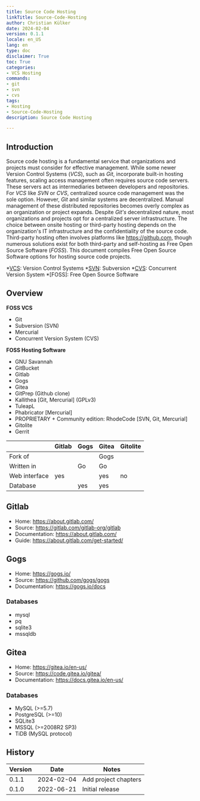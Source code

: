 ```yaml
---
title: Source Code Hosting
linkTitle: Source-Code-Hosting
author: Christian Külker
date: 2024-02-04
version: 0.1.1
locale: en_US
lang: en
type: doc
disclaimer: True
toc: True
categories:
- VCS Hosting
commands:
- git
- svn
- cvs
tags:
- Hosting
- Source-Code-Hosting
description: Source Code Hosting

---
```


## Introduction

Source code hosting is a fundamental service that organizations and projects
must consider for effective management. While some newer Version Control
Systems (_VCS_), such as _Git_, incorporate built-in hosting features, scaling
access management often requires source code servers. These servers act as
intermediaries between developers and repositories. For _VCS_ like _SVN_ or
_CVS_, centralized source code management was the sole option. However, _Git_
and similar systems are decentralized. Manual management of these distributed
repositories becomes overly complex as an organization or project expands.
Despite _Git's_ decentralized nature, most organizations and projects opt for a
centralized server infrastructure. The choice between onsite hosting or
third-party hosting depends on the organization's IT infrastructure and the
confidentiality of the source code. Third-party hosting often involves
platforms like <https://github.com>, though numerous solutions exist for both
third-party and self-hosting as Free Open Source Software (_FOSS_). This
document compiles Free Open Source Software options for hosting source code
projects.

*[VCS]: Version Control Systems
*[SVN]: Subversion
*[CVS]: Concurrent Version System
*[FOSS]: Free Open Source Software

[VCS]: https://en.wikipedia.org/wiki/Version_control
[SVN]: https://en.wikipedia.org/wiki/Apache_Subversion
[CVS]: https://en.wikipedia.org/wiki/Concurrent_Versions_System

## Overview

**FOSS VCS**

- Git
- Subversion (SVN)
- Mercurial
- Concurrent Version System (CVS)

**FOSS Hosting Software**

- GNU Savannah
- GitBucket
- Gitlab
- Gogs
- Gitea
- GitPrep (Github clone)
- Kallithea [Git, Mercurial] (GPLv3)
- TuleapL
- Phabricator [Mercurial]
- PROPRIETARY + Community edition: RhodeCode [SVN, Git, Mercurial]
- Gitolite
- Gerrit

|               | Gitlab | Gogs | Gitea  | Gitolite |
| ------------- | ------ | ---- | ------ | -------- |
| Fork of       |        |      | Gogs   |          |
| Written in    |        | Go   | Go     |          |
| Web interface | yes    |      | yes    | no       |
| Database      |        | yes  | yes    |          |

## Gitlab

- Home: <https://about.gitlab.com/>
- Source: <https://gitlab.com/gitlab-org/gitlab>
- Documentation: <https://about.gitlab.com/>
- Guide: <https://about.gitlab.com/get-started/>

## Gogs

- Home: <https://gogs.io/>
- Source: <https://github.com/gogs/gogs>
- Documentation: <https://gogs.io/docs>

### Databases

- mysql
- pq
- sqlite3
- mssqldb

## Gitea

- Home: <https://gitea.io/en-us/>
- Source: <https://code.gitea.io/gitea/>
- Documentation: <https://docs.gitea.io/en-us/>

### Databases

- MySQL (>=5.7)
- PostgreSQL (>=10)
- SQLite3
- MSSQL (>=2008R2 SP3)
- TiDB (MySQL protocol)

## History

| Version | Date       | Notes                                                |
| ------- | ---------- | ---------------------------------------------------- |
| 0.1.1   | 2024-02-04 | Add project chapters                                 |
| 0.1.0   | 2022-06-21 | Initial release                                      |
